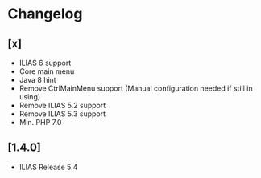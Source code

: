 # Changelog

## [x]
- ILIAS 6 support
- Core main menu
- Java 8 hint
- Remove CtrlMainMenu support (Manual configuration needed if still in using)
- Remove ILIAS 5.2 support
- Remove ILIAS 5.3 support
- Min. PHP 7.0

## [1.4.0]
* ILIAS Release 5.4